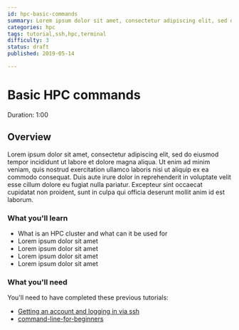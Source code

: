 ```yaml
---
id: hpc-basic-commands
summary: Lorem ipsum dolor sit amet, consectetur adipiscing elit, sed do eiusmod tempor incididunt ut labore et dolore magna aliqua.
categories: hpc
tags: tutorial,ssh,hpc,terminal
difficulty: 3
status: draft
published: 2019-05-14

---
```


# Basic HPC commands
Duration: 1:00

## Overview

Lorem ipsum dolor sit amet, consectetur adipiscing elit, sed do eiusmod tempor incididunt ut labore et dolore magna aliqua. Ut enim ad minim veniam, quis nostrud exercitation ullamco laboris nisi ut aliquip ex ea commodo consequat. Duis aute irure dolor in reprehenderit in voluptate velit esse cillum dolore eu fugiat nulla pariatur. Excepteur sint occaecat cupidatat non proident, sunt in culpa qui officia deserunt mollit anim id est laborum.

### What you'll learn
* What is an HPC cluster and what can it be used for
* Lorem ipsum dolor sit amet
* Lorem ipsum dolor sit amet
* Lorem ipsum dolor sit amet
* Lorem ipsum dolor sit amet

### What you'll need

You'll need to have completed these previous tutorials:
* [Getting an account and logging in via ssh](./tutorial/hpc-access-and-login)
* [command-line-for-beginners](./tutorial/command-line-for-beginners)
